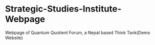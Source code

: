 # Strategic-Studies-Institute-Webpage
Webpage of Quantum Quotient Forum, a Nepal based Think Tank(Demo Website)
